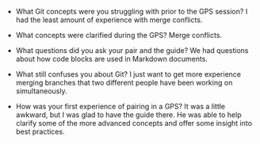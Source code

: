 - What Git concepts were you struggling with prior to the GPS session?
I had the least amount of experience with merge conflicts.

- What concepts were clarified during the GPS?
Merge conflicts.

- What questions did you ask your pair and the guide?
We had questions about how code blocks are used in Markdown documents.

- What still confuses you about Git?
I just want to get more experience merging branches that two different people have been working on simultaneously.

- How was your first experience of pairing in a GPS?
It was a little awkward, but I was glad to have the guide there. He was able to help clarify some of the more advanced concepts and offer some insight into best practices.
